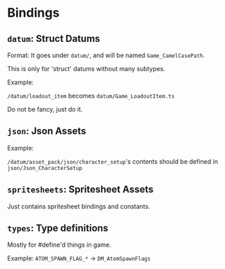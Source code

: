 # Bindings

## `datum`: Struct Datums

Format: It goes under `datum/`, and will be named `Game_CamelCasePath`.

This is only for 'struct' datums without many subtypes.

Example:

`/datum/loadout_item` becomes `datum/Game_LoadoutItem.ts`

Do not be fancy, just do it.

## `json`: Json Assets

Example:

`/datum/asset_pack/json/character_setup`'s contents should be defined in `json/Json_CharacterSetup`

## `spritesheets`: Spritesheet Assets

Just contains spritesheet bindings and constants.

## `types`: Type definitions

Mostly for #define'd things in game.

Example: `ATOM_SPAWN_FLAG_*` -> `DM_AtomSpawnFlags`
